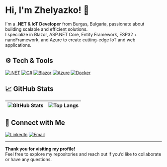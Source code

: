 # Hi, I'm Zhelyazko! 👋

I'm a **.NET & IoT Developer** from Burgas, Bulgaria, passionate about building scalable and efficient solutions.  
I specialize in Blazor, ASP.NET Core, Entity Framework, ESP32 + nanoFramework, and Azure to create cutting-edge IoT and web applications.

## ⚙️ Tech & Tools

[![.NET](https://img.shields.io/badge/.NET-5C2D91?style=flat-square&logo=.net&logoColor=white)]()
[![C#](https://img.shields.io/badge/C%23-239120?style=flat-square&logo=c-sharp&logoColor=white)]()
[![Blazor](https://img.shields.io/badge/Blazor-5C2D91?style=flat-square&logo=.net&logoColor=white)]()
[![Azure](https://img.shields.io/badge/Azure-0089D6?style=flat-square&logo=microsoft-azure&logoColor=white)]()
[![Docker](https://img.shields.io/badge/Docker-2496ED?style=flat-square&logo=docker&logoColor=white)]()

## 📈 GitHub Stats

| <img align="center" src="https://github-readme-stats.vercel.app/api?username=unrealbg&count_private=true&show_icons=true&include_all_commits=true&hide_border=true&hide=contribs&theme=dark" alt="GitHub Stats" /> | <img align="center" src="https://github-readme-stats.vercel.app/api/top-langs/?username=unrealbg&layout=compact&hide_border=true&theme=dark" alt="Top Langs" /> |
| --- | --- |

## 🤝 Connect with Me

[![LinkedIn](https://img.shields.io/badge/LinkedIn-%230077B5.svg?style=flat-square&logo=linkedin&logoColor=white)](https://www.linkedin.com/in/zhelyazko-zhelyazkov-1761a6119/)
[![Email](https://img.shields.io/badge/Email-jack@unrealbg.com-%23D14836.svg?style=flat-square&logo=gmail&logoColor=white)](mailto:jack@unrealbg.com)

---

**Thank you for visiting my profile!**  
Feel free to explore my repositories and reach out if you’d like to collaborate or have any questions.
